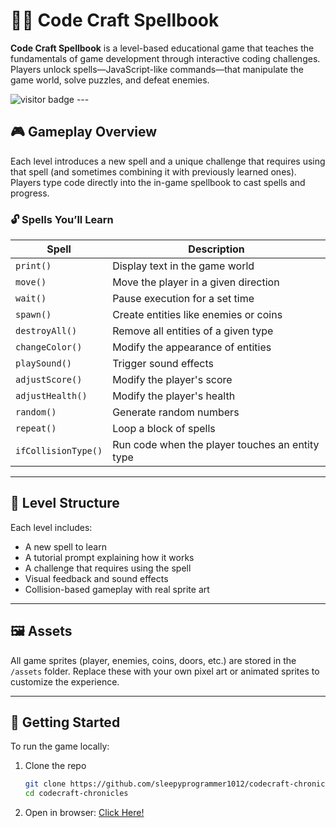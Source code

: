 <!--© 2025 sleepyprogrammer1012. All rights reserved.

This project, Code Craft Spellbook, and all associated source code, assets, and content are the intellectual property of Ikeeludead. Unauthorized reproduction, distribution, or modification of any part of this project is prohibited without explicit written permission.

Licensed for personal, educational, and non-commercial use only.
-->

# 🧙‍♂️ Code Craft Spellbook

**Code Craft Spellbook** is a level-based educational game that teaches the fundamentals of game development through interactive coding challenges. Players unlock spells—JavaScript-like commands—that manipulate the game world, solve puzzles, and defeat enemies.

<img src="https://visitor-badge.laobi.icu/badge?page_id=sleepyprogrammer1012.Code_Craft_Spellbook&color=blue&style=flat-square" alt="visitor badge"/>
---

## 🎮 Gameplay Overview

Each level introduces a new spell and a unique challenge that requires using that spell (and sometimes combining it with previously learned ones). Players type code directly into the in-game spellbook to cast spells and progress.

### 🔓 Spells You’ll Learn

| Spell             | Description                                      |
|-------------------|--------------------------------------------------|
| `print()`         | Display text in the game world                   |
| `move()`          | Move the player in a given direction             |
| `wait()`          | Pause execution for a set time                   |
| `spawn()`         | Create entities like enemies or coins            |
| `destroyAll()`    | Remove all entities of a given type              |
| `changeColor()`   | Modify the appearance of entities                |
| `playSound()`     | Trigger sound effects                            |
| `adjustScore()`   | Modify the player's score                        |
| `adjustHealth()`  | Modify the player's health                       |
| `random()`        | Generate random numbers                          |
| `repeat()`        | Loop a block of spells                           |
| `ifCollisionType()` | Run code when the player touches an entity type |

---

## 🧩 Level Structure

Each level includes:

- A new spell to learn
- A tutorial prompt explaining how it works
- A challenge that requires using the spell
- Visual feedback and sound effects
- Collision-based gameplay with real sprite art

---

## 🖼️ Assets

All game sprites (player, enemies, coins, doors, etc.) are stored in the `/assets` folder. Replace these with your own pixel art or animated sprites to customize the experience.

---

## 🚀 Getting Started

To run the game locally:

1. Clone the repo  
   ```bash
   git clone https://github.com/sleepyprogrammer1012/codecraft-chronicles.git
   cd codecraft-chronicles
2. Open in browser: [Click Here!](https://sleepyprogrammer1012.github.io/Code_Craft_Spellbook/)

<!--© 2025 sleepyprogrammer1012. All rights reserved.

This project, Code Craft Spellbook, and all associated source code, assets, and content are the intellectual property of Ikeeludead. Unauthorized reproduction, distribution, or modification of any part of this project is prohibited without explicit written permission.

Licensed for personal, educational, and non-commercial use only.
-->
